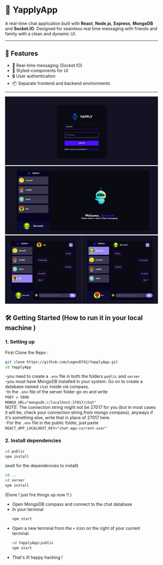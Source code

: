 # 💬 YapplyApp

A real-time chat application built with **React**, **Node.js**, **Express**, **MongoDB** and **Socket.IO**. Designed for seamless real time messaging with friends and family with a clean and dynamic UI.

---

## 🚀 Features

- 🔁 Real-time messaging (Socket.IO)
- 💅 Styled-components for UI
- 🔒 User authentication
- 📦 Separate frontend and backend environments

---

![My Image](images/i1.png)
![My Image](images/i2.png)
![My Image](images/i3.png)


## 🛠️ Getting Started (How to run it in your local machine )

### 1. Setting up 
First Clone the Repo :
```bash
git clone https://github.com/LegenD742/YapplyApp.git
cd YapplyApp
```
-you need to create a `.env` file in both the folders `public` and `server` <br>
-you must have MongoDB installed in your system. Go on to create a database named `chat` inside via compass.<br>
-In the `.env` file of the server folder go on and write <br>
`PORT = 5000`<br>
`MONGO_URL="mongodb://localhost:27017/chat" ` <br>NOTE: The connection string might not be 27017 for you (but in most cases it will be, check your connection string from mongo compass), anyways if it's something else, write that in place of 27017 here.<br>
-For the `.env` file in the public folder, just paste `REACT_APP_LOCALHOST_KEY="chat-app-current-user" `<br>

### 2. Install dependencies

```bash
cd public
npm install
```
(wait for the dependencies to install)

```bash
cd ..
cd server
npm install
```
(Done ! just fire things up now !! ) <br>
* Open MongoDB compass and connect to the chat database <br>
* In your terminal
  ```bash
  npm start
  ```
* Open a new terminal from the `+` icon on the right of your current terminal.
  ```bash
  cd YapplyApp\public
  npm start
  ```
* That's it! happy hacking !
  

